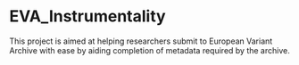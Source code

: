 # EVA_Instrumentality
This project is aimed at helping researchers submit to European Variant Archive with ease by aiding completion of metadata required by the archive.
